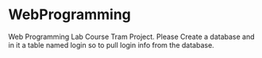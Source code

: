 # WebProgramming
Web Programming Lab Course Tram Project. 
Please Create a database and in it a table named login so to pull login info from the database. 

